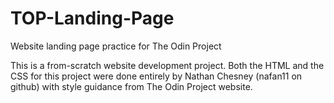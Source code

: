 # TOP-Landing-Page
Website landing page practice for The Odin Project

This is a from-scratch website development project. Both the HTML and the CSS for this project were done entirely by
Nathan Chesney (nafan11 on github) with style guidance from The Odin Project website.
